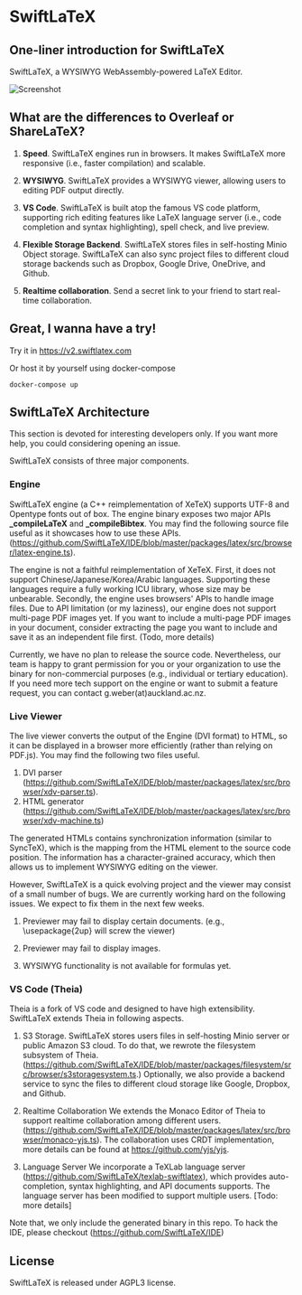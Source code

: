 # SwiftLaTeX

## One-liner introduction for SwiftLaTeX

SwiftLaTeX, a WYSIWYG WebAssembly-powered LaTeX Editor.

![Screenshot](https://github.com/SwiftLaTeX/SwiftLaTeX/raw/master/screenshot.png)

## What are the differences to Overleaf or ShareLaTeX?

1. __Speed__. SwiftLaTeX engines run in browsers. It makes SwiftLaTeX more responsive (i.e., faster compilation) and scalable.

2. __WYSIWYG__. SwiftLaTeX provides a WYSIWYG viewer, allowing users to editing PDF output directly.

2. __VS Code__. SwiftLaTeX is built atop the famous VS code platform, supporting rich editing features like LaTeX language server (i.e., code completion and syntax highlighting), spell check, and live preview.

4. __Flexible Storage Backend__. SwiftLaTeX stores files in self-hosting Minio Object storage. SwiftLaTeX can also sync project files to different cloud storage backends such as Dropbox, Google Drive, OneDrive, and Github.

5. __Realtime collaboration__. Send a secret link to your friend to start real-time collaboration. 

## Great, I wanna have a try!
Try it in https://v2.swiftlatex.com

Or host it by yourself using docker-compose

```
docker-compose up
```

## SwiftLaTeX Architecture
This section is devoted for interesting developers only. If you want more help, you could considering opening an issue.

SwiftLaTeX consists of three major components.

### Engine 
SwiftLaTeX engine (a C++ reimplementation of XeTeX) supports UTF-8 and Opentype fonts out of box. 
The engine binary exposes two major APIs **_compileLaTeX** and **_compileBibtex**.
You may find the following source file useful as it showcases how to use these APIs.
(https://github.com/SwiftLaTeX/IDE/blob/master/packages/latex/src/browser/latex-engine.ts). 

The engine is not a faithful reimplementation of XeTeX. First, it does not support Chinese/Japanese/Korea/Arabic languages. Supporting these languages require a fully working ICU library, whose size may be unbearable. Secondly, the engine uses browsers' APIs to handle image files. 
Due to API limitation (or my laziness), our engine does not support multi-page PDF images yet. 
If you want to include a multi-page PDF images in your document, consider extracting the page you want to include and save it as an independent file first. (Todo, more details) 

Currently, we have no plan to release the source code. Nevertheless, our team is happy to grant permission for you or your organization to use the binary for non-commercial purposes (e.g., individual or tertiary education). 
If you need more tech support on the engine or want to submit a feature request, you can contact g.weber(at)auckland.ac.nz.

### Live Viewer
The live viewer converts the output of the Engine (DVI format) to HTML, so it can be displayed in a browser more efficiently (rather than relying on PDF.js). 
You may find the following two files useful.
1. DVI parser (https://github.com/SwiftLaTeX/IDE/blob/master/packages/latex/src/browser/xdv-parser.ts).
2. HTML generator (https://github.com/SwiftLaTeX/IDE/blob/master/packages/latex/src/browser/xdv-machine.ts)

The generated HTMLs contains synchronization information (similar to SyncTeX), which is the mapping from the HTML element to the source code position. The information has a character-grained accuracy, which then allows us to implement WYSIWYG editing on the viewer.

However, SwiftLaTeX is a quick evolving project and the viewer may consist of a small number of bugs. We are currently working hard on the following issues. We expect to fix them in the next few weeks.

1. Previewer may fail to display certain documents. (e.g., \usepackage{2up} will screw the viewer)

2. Previewer may fail to display images. 

3. WYSIWYG functionality is not available for formulas yet.


### VS Code (Theia)
Theia is a fork of VS code and designed to have high extensibility. SwiftLaTeX extends Theia in following aspects. 

1. S3 Storage.
SwiftLaTeX stores users files in self-hosting Minio server or public Amazon S3 cloud. To do that, we rewrote the filesystem subsystem of Theia. (https://github.com/SwiftLaTeX/IDE/blob/master/packages/filesystem/src/browser/s3storagesystem.ts.)
Optionally, we also provide a backend service to sync the files to different cloud storage like Google, Dropbox, and Github. 

2. Realtime Collaboration
We extends the Monaco Editor of Theia to support realtime collaboration among different users. 
(https://github.com/SwiftLaTeX/IDE/blob/master/packages/latex/src/browser/monaco-yjs.ts).
The collaboration uses CRDT implementation, more details can be found at https://github.com/yjs/yjs.

3. Language Server
We incorporate a TeXLab language server (https://github.com/SwiftLaTeX/texlab-swiftlatex), which provides auto-completion, syntax highlighting, and API documents supports. 
The language server has been modified to support multiple users. [Todo: more details]

Note that, we only include the generated binary in this repo. To hack the IDE, please checkout (https://github.com/SwiftLaTeX/IDE)
 
## License

SwiftLaTeX is released under AGPL3 license. 
